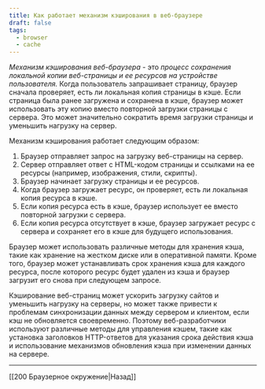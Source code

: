 ```yaml
---
title: Как работает механизм кэширования в веб-браузере
draft: false
tags:
  - browser
  - cache
---
```

_Механизм кэширования веб-браузера_ - это _процесс сохранения локальной копии веб-страницы и ее ресурсов на устройстве пользователя._ Когда пользователь запрашивает страницу, браузер сначала проверяет, есть ли локальная копия страницы в кэше. Если страница была ранее загружена и сохранена в кэше, браузер может использовать эту копию вместо повторной загрузки страницы с сервера. Это может значительно сократить время загрузки страницы и уменьшить нагрузку на сервер.

Механизм кэширования работает следующим образом:

1. Браузер отправляет запрос на загрузку веб-страницы на сервер.
2. Сервер отправляет ответ с HTML-кодом страницы и ссылками на ее ресурсы (например, изображения, стили, скрипты).
3. Браузер начинает загрузку страницы и ее ресурсов.
4. Когда браузер загружает ресурс, он проверяет, есть ли локальная копия ресурса в кэше.
5. Если копия ресурса есть в кэше, браузер использует ее вместо повторной загрузки с сервера.
6. Если копия ресурса отсутствует в кэше, браузер загружает ресурс с сервера и сохраняет его в кэше для будущего использования.

Браузер может использовать различные методы для хранения кэша, такие как хранение на жестком диске или в оперативной памяти. Кроме того, браузер может устанавливать срок хранения кэша для каждого ресурса, после которого ресурс будет удален из кэша и браузер загрузит его снова при следующем запросе.

Кэширование веб-страниц может ускорить загрузку сайтов и уменьшить нагрузку на серверы, но может также привести к проблемам синхронизации данных между сервером и клиентом, если кэш не обновляется своевременно. Поэтому веб-разработчики используют различные методы для управления кэшем, такие как установка заголовков HTTP-ответов для указания срока действия кэша и использование механизмов обновления кэша при изменении данных на сервере.

---

[[200 Браузерное окружение|Назад]]